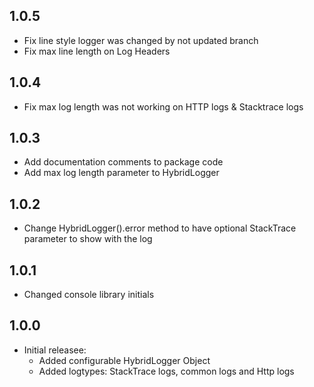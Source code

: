 ## 1.0.5
* Fix line style logger was changed by not updated branch
* Fix max line length on Log Headers

## 1.0.4

* Fix max log length was not working on HTTP logs & Stacktrace logs

## 1.0.3

* Add documentation comments to package code
* Add max log length parameter to HybridLogger

## 1.0.2

* Change HybridLogger().error method to have optional StackTrace parameter to show with the log

## 1.0.1

* Changed console library initials

## 1.0.0

* Initial releasee:
    * Added configurable HybridLogger Object
    * Added logtypes: StackTrace logs, common logs and Http logs